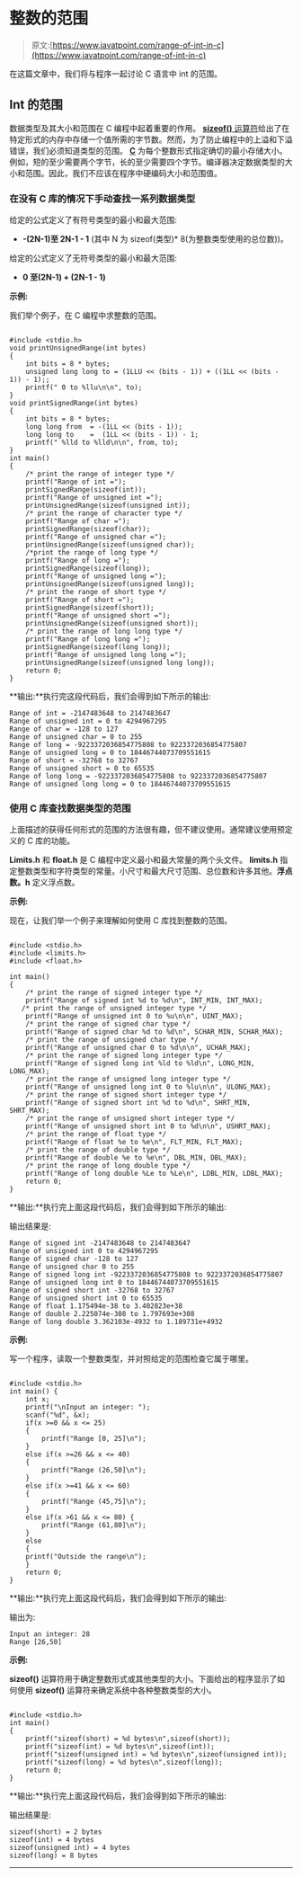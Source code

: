 # 整数的范围

> 原文:[https://www.javatpoint.com/range-of-int-in-c](https://www.javatpoint.com/range-of-int-in-c)

在这篇文章中，我们将与程序一起讨论 C 语言中 int 的范围。

## Int 的范围

数据类型及其大小和范围在 C 编程中起着重要的作用。 [**sizeof()** 运算符](https://www.javatpoint.com/size-of-operator-in-c)给出了在特定形式的内存中存储一个值所需的字节数。然而，为了防止编程中的上溢和下溢错误，我们必须知道类型的范围。 [**C**](https://www.javatpoint.com/c-programming-language-tutorial) 为每个整数形式指定确切的最小存储大小。例如，短的至少需要两个字节，长的至少需要四个字节。编译器决定数据类型的大小和范围。因此，我们不应该在程序中硬编码大小和范围值。

### 在没有 C 库的情况下手动查找一系列数据类型

给定的公式定义了有符号类型的最小和最大范围:

*   **-(2N-1)至 2N-1 - 1** (其中 N 为 sizeof(类型)* 8(为整数类型使用的总位数))。

给定的公式定义了无符号类型的最小和最大范围:

*   **0 至(2N-1) + (2N-1 - 1)**

**示例:**

我们举个例子，在 C 编程中求整数的范围。

```

#include <stdio.h>
void printUnsignedRange(int bytes)
{
    int bits = 8 * bytes;   
    unsigned long long to = (1LLU << (bits - 1)) + ((1LL << (bits - 1)) - 1);;    
    printf(" 0 to %llu\n\n", to);
}
void printSignedRange(int bytes)
{
    int bits = 8 * bytes;   
    long long from  = -(1LL << (bits - 1));
    long long to    =  (1LL << (bits - 1)) - 1;
    printf(" %lld to %lld\n\n", from, to);
}
int main()
{
    /* print the range of integer type */
    printf("Range of int =");
    printSignedRange(sizeof(int));   
    printf("Range of unsigned int =");
    printUnsignedRange(sizeof(unsigned int)); 
    /* print the range of character type */
    printf("Range of char =");
    printSignedRange(sizeof(char));
    printf("Range of unsigned char =");
    printUnsignedRange(sizeof(unsigned char));
    /*print the range of long type */
    printf("Range of long =");
    printSignedRange(sizeof(long));  
    printf("Range of unsigned long =");
    printUnsignedRange(sizeof(unsigned long)); 
    /* print the range of short type */
    printf("Range of short =");
    printSignedRange(sizeof(short));
    printf("Range of unsigned short =");
    printUnsignedRange(sizeof(unsigned short));
    /* print the range of long long type */
    printf("Range of long long =");
    printSignedRange(sizeof(long long));  
    printf("Range of unsigned long long =");
    printUnsignedRange(sizeof(unsigned long long));
    return 0;
}

```

**输出:**执行完这段代码后，我们会得到如下所示的输出:

```
Range of int = -2147483648 to 2147483647
Range of unsigned int = 0 to 4294967295
Range of char = -128 to 127
Range of unsigned char = 0 to 255
Range of long = -9223372036854775808 to 9223372036854775807
Range of unsigned long = 0 to 18446744073709551615
Range of short = -32768 to 32767
Range of unsigned short = 0 to 65535
Range of long long = -9223372036854775808 to 9223372036854775807
Range of unsigned long long = 0 to 18446744073709551615

```

### 使用 C 库查找数据类型的范围

上面描述的获得任何形式的范围的方法很有趣，但不建议使用。通常建议使用预定义的 C 库的功能。

**Limits.h** 和 **float.h** 是 C 编程中定义最小和最大常量的两个头文件。 **limits.h** 指定整数类型和字符类型的常量。小尺寸和最大尺寸范围、总位数和许多其他。**浮点数。h** 定义浮点数。

**示例:**

现在，让我们举一个例子来理解如何使用 C 库找到整数的范围。

```

#include <stdio.h>
#include <limits.h>
#include <float.h>

int main()
{
    /* print the range of signed integer type */
    printf("Range of signed int %d to %d\n", INT_MIN, INT_MAX);
   /* print the range of unsigned integer type */
    printf("Range of unsigned int 0 to %u\n\n", UINT_MAX);
    /* print the range of signed char type */
    printf("Range of signed char %d to %d\n", SCHAR_MIN, SCHAR_MAX);
    /* print the range of unsigned char type */
    printf("Range of unsigned char 0 to %d\n\n", UCHAR_MAX);
    /* print the range of signed long integer type */
    printf("Range of signed long int %ld to %ld\n", LONG_MIN, LONG_MAX);
    /* print the range of unsigned long integer type */
    printf("Range of unsigned long int 0 to %lu\n\n", ULONG_MAX);
    /* print the range of signed short integer type */
    printf("Range of signed short int %d to %d\n", SHRT_MIN, SHRT_MAX);
    /* print the range of unsigned short integer type */
    printf("Range of unsigned short int 0 to %d\n\n", USHRT_MAX);
    /* print the range of float type */
    printf("Range of float %e to %e\n", FLT_MIN, FLT_MAX);
    /* print the range of double type */
    printf("Range of double %e to %e\n", DBL_MIN, DBL_MAX);
    /* print the range of long double type */
    printf("Range of long double %Le to %Le\n", LDBL_MIN, LDBL_MAX);
    return 0;
}

```

**输出:**执行完上面这段代码后，我们会得到如下所示的输出:

输出结果是:

```
Range of signed int -2147483648 to 2147483647
Range of unsigned int 0 to 4294967295
Range of signed char -128 to 127
Range of unsigned char 0 to 255
Range of signed long int -9223372036854775808 to 9223372036854775807
Range of unsigned long int 0 to 18446744073709551615
Range of signed short int -32768 to 32767
Range of unsigned short int 0 to 65535
Range of float 1.175494e-38 to 3.402823e+38
Range of double 2.225074e-308 to 1.797693e+308
Range of long double 3.362103e-4932 to 1.189731e+4932

```

**示例:**

写一个程序，读取一个整数类型，并对照给定的范围检查它属于哪里。

```

#include <stdio.h>
int main() {
	int x;
	printf("\nInput an integer: "); 
	scanf("%d", &x);
	if(x >=0 && x <= 25) 
	{
		printf("Range [0, 25]\n");
	} 
	else if(x >=26 && x <= 40) 
	{
		printf("Range (26,50]\n");
	} 
	else if(x >=41 && x <= 60) 
	{
		printf("Range (45,75]\n");
	} 
	else if(x >61 && x <= 80) {
		printf("Range (61,80]\n");
	} 
	else 
	{
	printf("Outside the range\n");
	}	
	return 0;
}

```

**输出:**执行完上面这段代码后，我们会得到如下所示的输出:

输出为:

```
Input an integer: 28
Range [26,50]

```

**示例:**

**sizeof()** 运算符用于确定整数形式或其他类型的大小。下面给出的程序显示了如何使用 **sizeof()** 运算符来确定系统中各种整数类型的大小。

```

#include <stdio.h> 
int main()
{
    printf("sizeof(short) = %d bytes\n",sizeof(short));
    printf("sizeof(int) = %d bytes\n",sizeof(int));
    printf("sizeof(unsigned int) = %d bytes\n",sizeof(unsigned int));
    printf("sizeof(long) = %d bytes\n",sizeof(long));
    return 0;
}

```

**输出:**执行完上面这段代码后，我们会得到如下所示的输出:

输出结果是:

```
sizeof(short) = 2 bytes
sizeof(int) = 4 bytes
sizeof(unsigned int) = 4 bytes
sizeof(long) = 8 bytes

```

* * *